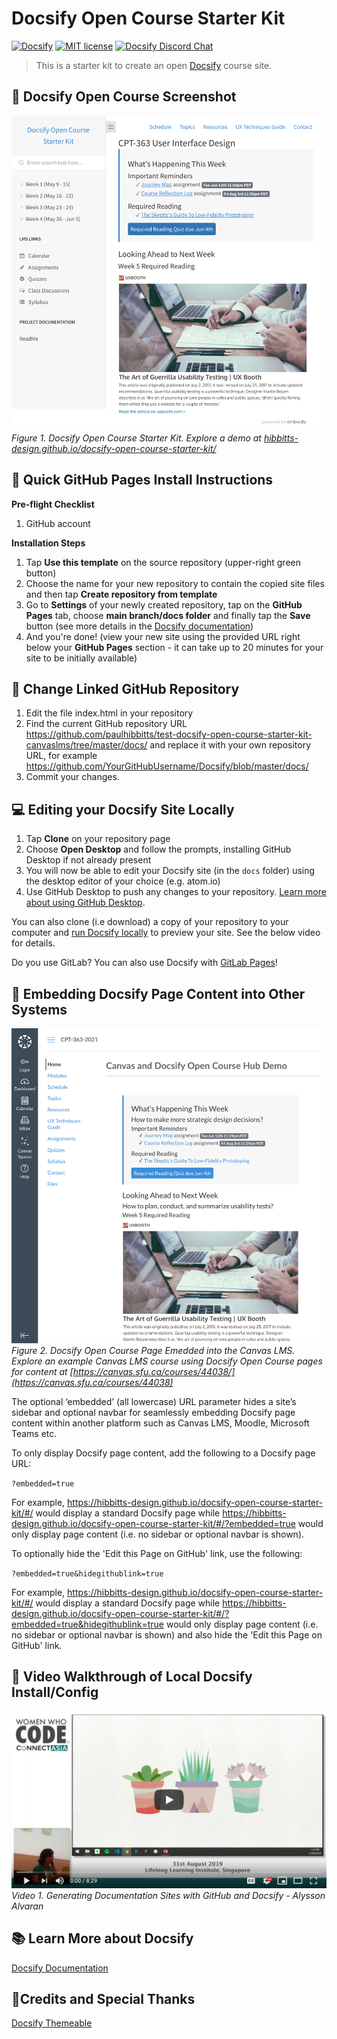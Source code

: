# Docsify Open Course Starter Kit

[![Docsify](https://img.shields.io/npm/v/docsify?label=docsify)](https://docsify.js.org/)
[![MIT license](https://img.shields.io/badge/License-MIT-blue.svg)](https://github.com/hibbitts-design/docsify-open-course-starter-kit/blob/master/LICENSE)
<a href="https://discord.gg/Sn8RtSmw">
    <img src="https://img.shields.io/badge/chat-on%20discord-7289DA.svg" alt="Docsify Discord Chat" />
</a>


> This is a starter kit to create an open [Docsify](https://docsify.js.org) course site.

📸 Docsify Open Course Screenshot
---
![ Docsify Open Course Starter Kit](screenshot.jpg)
_Figure 1. Docsify Open Course Starter Kit. Explore a demo at [hibbitts-design.github.io/docsify-open-course-starter-kit/](https://hibbitts-design.github.io/docsify-open-course-starter-kit/)_

🚀 Quick GitHub Pages Install Instructions
---
**Pre-flight Checklist**  

1. GitHub account

**Installation Steps**  

1. Tap **Use this template** on the source repository (upper-right green button)
2. Choose the name for your new repository to contain the copied site files and then tap **Create repository from template**
3. Go to **Settings** of your newly created repository, tap on the **GitHub Pages** tab, choose **main branch/docs folder** and finally tap the **Save** button (see more details in the [Docsify documentation](https://docsify.js.org/#/deploy?id=github-pages))
4. And you're done! (view your new site using the provided URL right below your **GitHub Pages** section - it can take up to 20 minutes for your site to be initially available)

🔗 Change Linked GitHub Repository
---  
1. Edit the file index.html in your repository
2. Find the current GitHub repository URL https://github.com/paulhibbitts/test-docsify-open-course-starter-kit-canvaslms/tree/master/docs/ and replace it with your own repository URL, for example https://github.com/YourGitHubUsername/Docsify/blob/master/docs/
3. Commit your changes.

💻 Editing your Docsify Site Locally
---  

1. Tap **Clone** on your repository page
2. Choose **Open Desktop** and follow the prompts, installing GitHub Desktop if not already present
3. You will now be able to edit your Docsify site (in the `docs` folder) using the desktop editor of your choice (e.g. atom.io)
4. Use GitHub Desktop to push any changes to your repository. [Learn more about using GitHub Desktop](https://help.github.com/en/desktop/contributing-to-projects/committing-and-reviewing-changes-to-your-project).

You can also clone (i.e download) a copy of your repository to your computer and [run Docsify locally](https://docsify.js.org/#/quickstart) to preview your site. See the below video for details.

Do you use GitLab? You can also use Docsify with [GitLab Pages](https://docsify.js.org/#/deploy?id=gitlab-pages)!

🧩 Embedding Docsify Page Content into Other Systems
---  

![ Docsify Open Course Page Emedded into the Canvas LMS](screenshot-2.jpg)
_Figure 2. Docsify Open Course Page Emedded into the Canvas LMS. Explore an example Canvas LMS course using Docsify Open Course pages for content at [https://canvas.sfu.ca/courses/44038/](https://canvas.sfu.ca/courses/44038)_

The optional ‘embedded’ (all lowercase) URL parameter hides a site’s sidebar and optional navbar for seamlessly embedding Docsify page content within another platform such as Canvas LMS, Moodle, Microsoft Teams etc.

To only display Docsify page content, add the following to a Docsify page URL:

`?embedded=true`

For example, https://hibbitts-design.github.io/docsify-open-course-starter-kit/#/ would display a standard Docsify page while https://hibbitts-design.github.io/docsify-open-course-starter-kit/#/?embedded=true would only display page content (i.e. no sidebar or optional navbar is shown).

To optionally hide the 'Edit this Page on GitHub' link, use the following:

`?embedded=true&hidegithublink=true`

For example, https://hibbitts-design.github.io/docsify-open-course-starter-kit/#/ would display a standard Docsify page while https://hibbitts-design.github.io/docsify-open-course-starter-kit/#/?embedded=true&hidegithublink=true would only display page content (i.e. no sidebar or optional navbar is shown) and also hide the 'Edit this Page on GitHub' link.

📼 Video Walkthrough of Local Docsify Install/Config
---
[![Generating Documentation Sites with GitHub and Docsify - Alysson Alvaran](youtube.png)](https://www.youtube.com/watch?v=TV88lp7egMw)  
_Video 1. Generating Documentation Sites with GitHub and Docsify - Alysson Alvaran_

📚 Learn More about Docsify
---
[Docsify Documentation](https://docsify.js.org/#/?id=docsifyg)

🙇‍Credits and Special Thanks
---
[Docsify Themeable](https://github.com/jhildenbiddle/docsify-themeable)  

